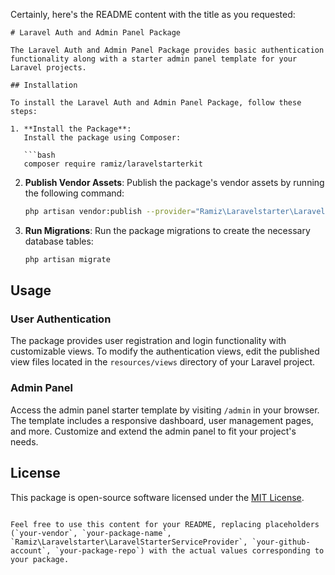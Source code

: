Certainly, here's the README content with the title as you requested:

```
# Laravel Auth and Admin Panel Package

The Laravel Auth and Admin Panel Package provides basic authentication functionality along with a starter admin panel template for your Laravel projects.

## Installation

To install the Laravel Auth and Admin Panel Package, follow these steps:

1. **Install the Package**:
   Install the package using Composer:
   
   ```bash
   composer require ramiz/laravelstarterkit
   ```

2. **Publish Vendor Assets**:
   Publish the package's vendor assets by running the following command:
   
   ```bash
   php artisan vendor:publish --provider="Ramiz\Laravelstarter\LaravelStarterServiceProvider"
   ```

3. **Run Migrations**:
   Run the package migrations to create the necessary database tables:
   
   ```bash
   php artisan migrate
   ```

## Usage

### User Authentication

The package provides user registration and login functionality with customizable views. To modify the authentication views, edit the published view files located in the `resources/views` directory of your Laravel project.

### Admin Panel

Access the admin panel starter template by visiting `/admin` in your browser. The template includes a responsive dashboard, user management pages, and more. Customize and extend the admin panel to fit your project's needs.

## License

This package is open-source software licensed under the [MIT License](LICENSE).
```

Feel free to use this content for your README, replacing placeholders (`your-vendor`, `your-package-name`, `Ramiz\Laravelstarter\LaravelStarterServiceProvider`, `your-github-account`, `your-package-repo`) with the actual values corresponding to your package.